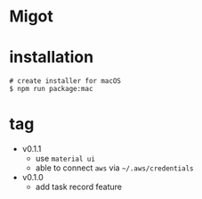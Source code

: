 # Migot

# installation

```shell
# create installer for macOS
$ npm run package:mac
```

# tag

- v0.1.1
	- use `material ui`
	- able to connect `aws` via `~/.aws/credentials`
- v0.1.0
	- add task record feature